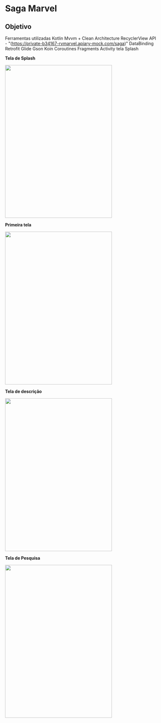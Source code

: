 # Saga Marvel 

## Objetivo

Ferramentas utilizadas
Kotlin
Mvvm + Clean Architecture
RecyclerView
API - "(https://private-b34167-rvmarvel.apiary-mock.com/saga)"
DataBinding
Retrofit
Glide
Gson
Koin
Coroutines
Fragments
Activity
tela Splash

<b> Tela de Splash</b>

<img src= "https://github.com/user-attachments/assets/b74bed12-7eb5-48d8-8749-cbc3a8d59d4c" width = "350" height="500"/>

<b> Primeira tela </b>

<img src= "https://github.com/user-attachments/assets/e8f3d94e-0a08-4816-8018-7baac4998374"  width = "350" height="500"/>

<b> Tela de descrição</b>

<img src= "https://github.com/user-attachments/assets/a01eb8f4-226f-4f5b-85d0-3ba1bf02d153" width = "350" height="500"/>

<b> Tela de Pesquisa</b>

<img src= "https://github.com/user-attachments/assets/eadc58df-2316-47a0-9c77-4c907f2f0808" width = "350" height="500"/>
